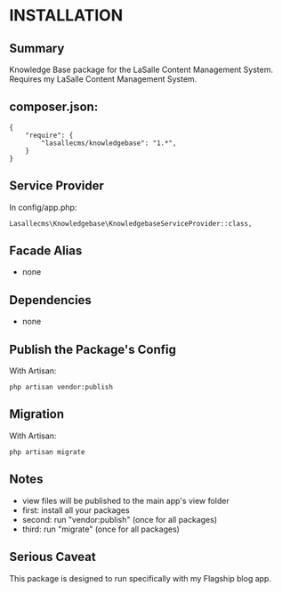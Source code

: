 # INSTALLATION

## Summary 
Knowledge Base package for the LaSalle Content Management System. Requires my LaSalle Content Management System. 


## composer.json:

```
{
    "require": {
        "lasallecms/knowledgebase": "1.*",
    }
}
```


## Service Provider

In config/app.php:
```
Lasallecms\Knowledgebase\KnowledgebaseServiceProvider::class,
```


## Facade Alias

* none


## Dependencies
* none


## Publish the Package's Config

With Artisan:
```
php artisan vendor:publish
```

## Migration

With Artisan:
```
php artisan migrate
```

## Notes

* view files will be published to the main app's view folder
* first: install all your packages 
* second: run "vendor:publish" (once for all packages) 
* third:  run "migrate" (once for all packages)


## Serious Caveat 

This package is designed to run specifically with my Flagship blog app.